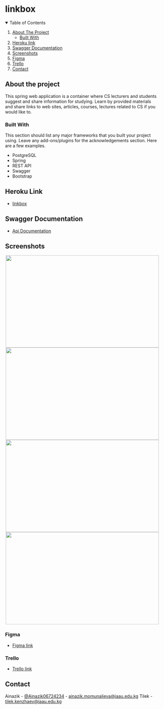 # linkbox

<!-- TABLE OF CONTENTS -->
<details open="open">
  <summary>Table of Contents</summary>
  <ol>
    <li>
      <a href="#about-the-project">About The Project</a>
      <ul>
        <li><a href="#built-with">Built With</a></li>
      </ul>
    </li>
    <li>
      <a href="#heroku-link">Heroku link</a>
    </li>
    <li><a href="#swagger-documentation">Swagger Documentation</a></li>
    <li><a href="#screenshots">Screenshots</a></li>
    <li><a href="figma">Figma</a></li>
    <li><a href="#trello">Trello</a></li>
    <li><a href="#contact">Contact</a></li>
  </ol>
</details>

## About the project
This spring web application is a container where CS lecturers and students suggest and share information for studying.
Learn by provided materials and share links to web sites, articles, courses, lectures related to CS if you would like to.

### Built With

This section should list any major frameworks that you built your project using. Leave any add-ons/plugins for the acknowledgements section. Here are a few examples.
* PostgreSQL
* Spring
* REST API
* Swagger
* Bootstrap


## Heroku Link
<ul>
  <li><a href="https://linkboxdoc.herokuapp.com/">linkbox</a></li>
</ul>

## Swagger Documentation
<ul>
  <li><a href="https://linkboxdoc.herokuapp.com/swagger-ui.html#/">Api Documentation</a></li>
</ul>

## Screenshots
<div align="center">
  <img src="https://sun9-36.userapi.com/impg/92qkSLKl-n0W9ybmmDmPvdA42E97d2CTS_m3vA/7VTc09Ttw_8.jpg?size=2560x1553&quality=96&sign=695fd98f1a4ffbb6f9c5d16736d1c6de&type=album" width="500" height="300">
  <img src="https://sun9-66.userapi.com/impg/iMc5zKMSTCPH-0pMyrWDo_z6wWy2P2xJRFErHw/ub-x7-X0b5Y.jpg?size=2560x1550&quality=96&sign=3a121b7c5cb6eff7119e26284c8be576&type=album" width="500" height="300">
  <img src="https://sun9-10.userapi.com/impg/XRSaR9mLUiqTb5bqu9vrWwyG6f6qurJ11aQdiQ/yvHYzm7g1lk.jpg?size=2560x1551&quality=96&sign=c822bd17baa8ff13b20c1444138eacaf&type=album" width="500" height="300">
  <img src="https://sun9-34.userapi.com/impg/cbYGgzVTcph6lFVzR_7W-S9E3GiD-puRqIPEfw/JkzLyJRxp8Y.jpg?size=2560x1548&quality=96&sign=3c473984a8aa2de62dde9cce0db11617&type=album" width="500" height="300">
</div>

### Figma
* [Figma link](https://www.figma.com/file/WNICpn7MDXoGkfiSerXxqJ/Untitled?node-id=1%3A2)

### Trello
* [Trello link](https://trello.com/b/CSBmzq0n/java-backend-final-project)

## Contact

Ainazik - [@Ainazik06724234](https://twitter.com/Ainazik06724234) - ainazik.momunalieva@iaau.edu.kg
Tilek - tilek.kenzhaev@iaau.edu.kg
